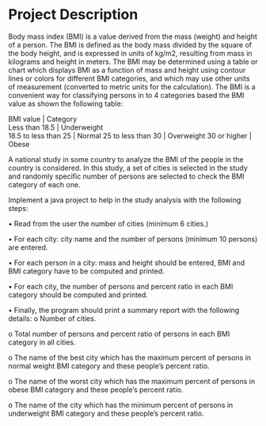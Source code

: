 # Project Description

Body mass index (BMI) is a value derived from the mass (weight) and height of a person. The BMI 
is defined as the body mass divided by the square of the body height, and is expressed in units of kg/m2, 
resulting from mass in kilograms and height in meters. The BMI may be determined using a table or chart 
which displays BMI as a function of mass and height using contour lines or colors for different BMI 
categories, and which may use other units of measurement (converted to metric units for the 
calculation). The BMI is a convenient way for classifying persons in to 4 categories based the BMI value 
as shown the following table:

   BMI value         |    Category          
Less than 18.5       |   Underweight   
18.5 to less than 25 |   Normal
25 to less than 30   |   Overweight
30 or higher         |   Obese

A national study in some country to analyze the BMI of the people in the country is considered. In this 
study, a set of cities is selected in the study and randomly specific number of persons are selected to 
check the BMI category of each one. 

Implement a java project to help in the study analysis with the following steps:

• Read from the user the number of cities (minimum 6 cities.)

• For each city: city name and the number of persons (minimum 10 persons) are entered.

• For each person in a city: mass and height should be entered, BMI and BMI category have to be 
computed and printed.

• For each city, the number of persons and percent ratio in each BMI category should be computed 
and printed.

• Finally, the program should print a summary report with the following details:
o Number of cities.

o Total number of persons and percent ratio of persons in each BMI category in all cities.

o The name of the best city which has the maximum percent of persons in normal weight
BMI category and these people’s percent ratio. 

o The name of the worst city which has the maximum percent of persons in obese BMI
category and these people’s percent ratio.

o The name of the city which has the minimum percent of persons in underweight BMI 
category and these people’s percent ratio.
